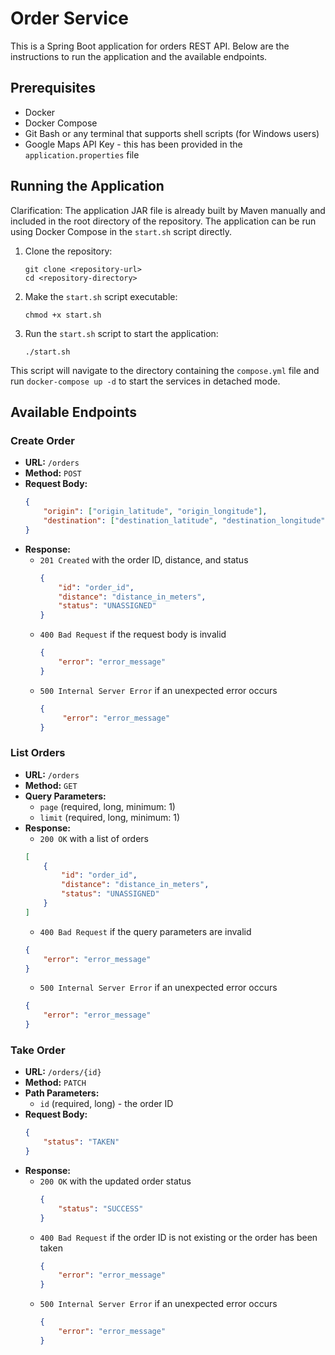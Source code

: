 # Order Service

This is a Spring Boot application for orders REST API. Below are the instructions to run the application and the available endpoints.

## Prerequisites

- Docker
- Docker Compose
- Git Bash or any terminal that supports shell scripts (for Windows users)
- Google Maps API Key - this has been provided in the `application.properties` file

## Running the Application
Clarification: The application JAR file is already built by Maven manually and included in the root directory of the repository. The application can be run using Docker Compose in the `start.sh` script directly.

1. Clone the repository:
    ```
    git clone <repository-url>
    cd <repository-directory>
    ```

2. Make the `start.sh` script executable:
    ```
    chmod +x start.sh
    ```

3. Run the `start.sh` script to start the application:
    ```
    ./start.sh
    ```

This script will navigate to the directory containing the `compose.yml` file and run `docker-compose up -d` to start the services in detached mode.

## Available Endpoints

### Create Order

- **URL:** `/orders`
- **Method:** `POST`
- **Request Body:**
    ```json
    {
        "origin": ["origin_latitude", "origin_longitude"],
        "destination": ["destination_latitude", "destination_longitude"]
    }
    ```
- **Response:**
  - `201 Created` with the order ID, distance, and status
      ```json
      {
          "id": "order_id",
          "distance": "distance_in_meters",
          "status": "UNASSIGNED"
      }
      ```
  - `400 Bad Request` if the request body is invalid
      ```json
      {
          "error": "error_message"
      }
      ```
  - `500 Internal Server Error` if an unexpected error occurs
     ```json
     {
          "error": "error_message"
     }
     ```


### List Orders

- **URL:** `/orders`
- **Method:** `GET`
- **Query Parameters:**
    - `page` (required, long, minimum: 1)
    - `limit` (required, long, minimum: 1)
- **Response:**
    - `200 OK` with a list of orders
    ```json
    [
        {
            "id": "order_id",
            "distance": "distance_in_meters",
            "status": "UNASSIGNED"
        }
    ]
    ```
    - `400 Bad Request` if the query parameters are invalid
    ```json
    {
        "error": "error_message"
    }
    ```
    - `500 Internal Server Error` if an unexpected error occurs
    ```json
    {
        "error": "error_message"
    }
    ```


### Take Order

- **URL:** `/orders/{id}`
- **Method:** `PATCH`
- **Path Parameters:**
    - `id` (required, long) - the order ID
- **Request Body:**
    ```json
    {
        "status": "TAKEN"
    }
    ```
- **Response:**
    - `200 OK` with the updated order status
      ```json
      {
          "status": "SUCCESS"
      }
      ```
    - `400 Bad Request` if the order ID is not existing or the order has been taken
      ```json
      {
          "error": "error_message"
      }
      ```
    - `500 Internal Server Error` if an unexpected error occurs
      ```json
      {
          "error": "error_message"
      }
      ```